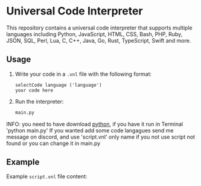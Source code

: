 # Universal Code Interpreter

This repository contains a universal code interpreter that supports multiple languages including Python, JavaScript, HTML, CSS, Bash, PHP, Ruby, JSON, SQL, Perl, Lua, C, C++, Java, Go, Rust, TypeScript, Swift and more.

## Usage

1. Write your code in a `.vnl` file with the following format:

    ```
    selectCode language ('language')
    your code here
    ```

2. Run the interpreter:

    ```sh
    main.py
    ```

INFO: you need to have download [python](https://www.python.org/downloads/), if you have it run in Terminal 'python main.py'
If you wanted add some code langagues send me message on discord, and use 'script.vnl' only name if you not use script not found or you can change it in main.py

## Example

Example `script.vnl` file content:


